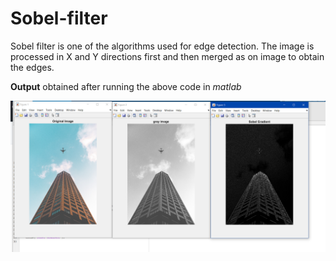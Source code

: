 # Sobel-filter

Sobel filter is one of the algorithms used for edge detection. The image is processed in X and Y directions first and then merged as on image to obtain the edges.

**Output** obtained after running the above code in *matlab*

![](image/output.png)
